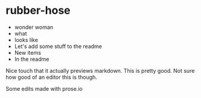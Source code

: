 rubber-hose
===========

* wonder woman
* what 
* looks like
* Let's add some stuff to the readme
* New items
* In the readme

Nice touch that it actually previews markdown. This is pretty good. Not sure how good of an editor this is though.

Some edits made with prose.io
